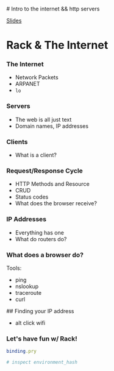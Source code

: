 # Intro to the internet && http servers

[Slides](https://docs.google.com/presentation/d/1IeRSIA6LKo-VjVGGoCppfWVlsDng2r9IYiqNlO8BnWI/edit#slide=id.p38)

# Rack & The Internet

### The Internet
* Network Packets
* ARPANET
* `lo`

### Servers
* The web is all just text
* Domain names, IP addresses

### Clients
* What is a client?

### Request/Response Cycle
* HTTP Methods and Resource
* CRUD
* Status codes
* What does the browser receive?

### IP Addresses
* Everything has one
* What do routers do?

### What does a browser do?
Tools:
* ping
* nslookup
* traceroute
* curl

## Finding your IP address
* alt click wifi

### Let's have fun w/ Rack!

```ruby
binding.pry

# inspect environment_hash

```
